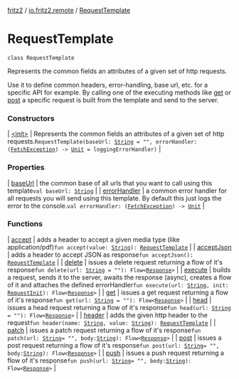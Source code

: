 [fritz2](../../index.md) / [io.fritz2.remote](../index.md) / [RequestTemplate](./index.md)

# RequestTemplate

`class RequestTemplate`

Represents the common fields an attributes of a given set of http requests.

Use it to define common headers, error-handling, base url, etc. for a specific API for example.
By calling one of the executing methods like [get](get.md) or [post](post.md) a specific request is built from the template and send to the server.

### Constructors

| [&lt;init&gt;](-init-.md) | Represents the common fields an attributes of a given set of http requests.`RequestTemplate(baseUrl: `[`String`](https://kotlinlang.org/api/latest/jvm/stdlib/kotlin/-string/index.html)` = "", errorHandler: (`[`FetchException`](../-fetch-exception/index.md)`) -> `[`Unit`](https://kotlinlang.org/api/latest/jvm/stdlib/kotlin/-unit/index.html)` = loggingErrorHandler)` |

### Properties

| [baseUrl](base-url.md) | the common base of all urls that you want to call using this template`val baseUrl: `[`String`](https://kotlinlang.org/api/latest/jvm/stdlib/kotlin/-string/index.html) |
| [errorHandler](error-handler.md) | a common error handler for all requests you will send using this template. By default this just logs the error to the console.`val errorHandler: (`[`FetchException`](../-fetch-exception/index.md)`) -> `[`Unit`](https://kotlinlang.org/api/latest/jvm/stdlib/kotlin/-unit/index.html) |

### Functions

| [accept](accept.md) | adds a header to accept a given media type (like application/pdf)`fun accept(value: `[`String`](https://kotlinlang.org/api/latest/jvm/stdlib/kotlin/-string/index.html)`): `[`RequestTemplate`](./index.md) |
| [acceptJson](accept-json.md) | adds a header to accept JSON as response`fun acceptJson(): `[`RequestTemplate`](./index.md) |
| [delete](delete.md) | issues a delete request returning a flow of it's response`fun delete(url: `[`String`](https://kotlinlang.org/api/latest/jvm/stdlib/kotlin/-string/index.html)` = ""): Flow<`[`Response`](https://kotlinlang.org/api/latest/jvm/stdlib/org.w3c.fetch/-response/index.html)`>` |
| [execute](execute.md) | builds a request, sends it to the server, awaits the response (async), creates a flow of it and attaches the defined errorHandler`fun execute(url: `[`String`](https://kotlinlang.org/api/latest/jvm/stdlib/kotlin/-string/index.html)`, init: `[`RequestInit`](https://kotlinlang.org/api/latest/jvm/stdlib/org.w3c.fetch/-request-init/index.html)`): Flow<`[`Response`](https://kotlinlang.org/api/latest/jvm/stdlib/org.w3c.fetch/-response/index.html)`>` |
| [get](get.md) | issues a get request returning a flow of it's response`fun get(url: `[`String`](https://kotlinlang.org/api/latest/jvm/stdlib/kotlin/-string/index.html)` = ""): Flow<`[`Response`](https://kotlinlang.org/api/latest/jvm/stdlib/org.w3c.fetch/-response/index.html)`>` |
| [head](head.md) | issues a head request returning a flow of it's response`fun head(url: `[`String`](https://kotlinlang.org/api/latest/jvm/stdlib/kotlin/-string/index.html)` = ""): Flow<`[`Response`](https://kotlinlang.org/api/latest/jvm/stdlib/org.w3c.fetch/-response/index.html)`>` |
| [header](header.md) | adds the given http header to the request`fun header(name: `[`String`](https://kotlinlang.org/api/latest/jvm/stdlib/kotlin/-string/index.html)`, value: `[`String`](https://kotlinlang.org/api/latest/jvm/stdlib/kotlin/-string/index.html)`): `[`RequestTemplate`](./index.md) |
| [patch](patch.md) | issues a patch request returning a flow of it's response`fun patch(url: `[`String`](https://kotlinlang.org/api/latest/jvm/stdlib/kotlin/-string/index.html)` = "", body: `[`String`](https://kotlinlang.org/api/latest/jvm/stdlib/kotlin/-string/index.html)`): Flow<`[`Response`](https://kotlinlang.org/api/latest/jvm/stdlib/org.w3c.fetch/-response/index.html)`>` |
| [post](post.md) | issues a post request returning a flow of it's response`fun post(url: `[`String`](https://kotlinlang.org/api/latest/jvm/stdlib/kotlin/-string/index.html)` = "", body: `[`String`](https://kotlinlang.org/api/latest/jvm/stdlib/kotlin/-string/index.html)`): Flow<`[`Response`](https://kotlinlang.org/api/latest/jvm/stdlib/org.w3c.fetch/-response/index.html)`>` |
| [push](push.md) | issues a push request returning a flow of it's response`fun push(url: `[`String`](https://kotlinlang.org/api/latest/jvm/stdlib/kotlin/-string/index.html)` = "", body: `[`String`](https://kotlinlang.org/api/latest/jvm/stdlib/kotlin/-string/index.html)`): Flow<`[`Response`](https://kotlinlang.org/api/latest/jvm/stdlib/org.w3c.fetch/-response/index.html)`>` |

